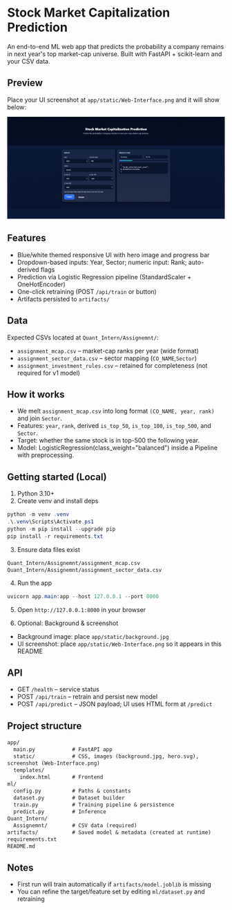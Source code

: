 # Stock Market Capitalization Prediction

An end-to-end ML web app that predicts the probability a company remains in next year's top market-cap universe. Built with FastAPI + scikit-learn and your CSV data.

## Preview

Place your UI screenshot at `app/static/Web-Interface.png` and it will show below:

![Web UI](app/static/Web-Interface.png)

## Features
- Blue/white themed responsive UI with hero image and progress bar
- Dropdown-based inputs: Year, Sector; numeric input: Rank; auto-derived flags
- Prediction via Logistic Regression pipeline (StandardScaler + OneHotEncoder)
- One-click retraining (POST `/api/train` or button)
- Artifacts persisted to `artifacts/`

## Data
Expected CSVs located at `Quant_Intern/Assignemnt/`:
- `assignment_mcap.csv` – market-cap ranks per year (wide format)
- `assignment_sector_data.csv` – sector mapping (`CO_NAME`,`Sector`)
- `assignment_investment_rules.csv` – retained for completeness (not required for v1 model)

## How it works
- We melt `assignment_mcap.csv` into long format `(CO_NAME, year, rank)` and join `Sector`.
- Features: `year`, `rank`, derived `is_top_50`, `is_top_100`, `is_top_500`, and `Sector`.
- Target: whether the same stock is in top-500 the following year.
- Model: LogisticRegression(class_weight="balanced") inside a Pipeline with preprocessing.

## Getting started (Local)
1) Python 3.10+
2) Create venv and install deps
```powershell
python -m venv .venv
.\.venv\Scripts\Activate.ps1
python -m pip install --upgrade pip
pip install -r requirements.txt
```
3) Ensure data files exist
```
Quant_Intern/Assignemnt/assignment_mcap.csv
Quant_Intern/Assignemnt/assignment_sector_data.csv
```
4) Run the app
```powershell
uvicorn app.main:app --host 127.0.0.1 --port 8000
```
5) Open `http://127.0.0.1:8000` in your browser

6) Optional: Background & screenshot
- Background image: place `app/static/background.jpg`
- UI screenshot: place `app/static/Web-Interface.png` so it appears in this README

## API
- GET `/health` – service status
- POST `/api/train` – retrain and persist new model
- POST `/api/predict` – JSON payload; UI uses HTML form at `/predict`

## Project structure
```
app/
  main.py            # FastAPI app
  static/            # CSS, images (background.jpg, hero.svg), screenshot (Web-Interface.png)
  templates/
    index.html       # Frontend
ml/
  config.py          # Paths & constants
  dataset.py         # Dataset builder
  train.py           # Training pipeline & persistence
  predict.py         # Inference
Quant_Intern/
  Assignemnt/        # CSV data (required)
artifacts/           # Saved model & metadata (created at runtime)
requirements.txt
README.md
```

## Notes
- First run will train automatically if `artifacts/model.joblib` is missing
- You can refine the target/feature set by editing `ml/dataset.py` and retraining
